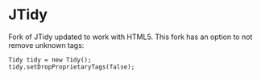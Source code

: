 # JTidy
Fork of JTidy updated to work with HTML5. This fork has an option to not remove unknown tags:

    Tidy tidy = new Tidy();
    tidy.setDropProprietaryTags(false);
